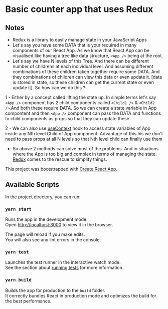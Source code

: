 # Basic counter app that uses Redux

## Notes
- Redux is a library to easily manage state in your JavaScript Apps
- Let's say you have some DATA that is your required in many components of our React App. As we know that React App can be visualised like having a tree like data  structure, `<App />` being at the root.
- Let's say we have N levels of this Tree. And there can be different number of childrens at each individual level. And assuming different combinations of these children taken together require some DATA. And they combinations of children can view this data or even update it. [data is stored in state, so these children can get the current state or even update it]. So how can we do this ?   

1 - Either by a concept called lifting the state up. In simple terms let's say `<App />` component has 2 child components called `<Child1 />` & `<Child2 />`.And both these require DATA. So we can create a state variable in App compontent and then `<App />` component can pass the DATA and functions to child components as props so that they can update these. 

2 - We can also use [useContext](https://reactjs.org/docs/hooks-overview.html) hook to access state variables of App inside any Nth level Child of App component. Advantage of this his we don't need to pass props at all N levels so that Nth level child can finally use them
- So above 2 methods can  solve most of the problems. And in situations where the App is too big and complex in terms of managing the state. [Redux](https://redux.js.org/) comes to the rescue to simplify things.


This project was bootstrapped with [Create React App](https://github.com/facebook/create-react-app).

## Available Scripts

In the project directory, you can run:

### `yarn start`

Runs the app in the development mode.\
Open [http://localhost:3000](http://localhost:3000) to view it in the browser.

The page will reload if you make edits.\
You will also see any lint errors in the console.

### `yarn test`

Launches the test runner in the interactive watch mode.\
See the section about [running tests](https://facebook.github.io/create-react-app/docs/running-tests) for more information.

### `yarn build`

Builds the app for production to the `build` folder.\
It correctly bundles React in production mode and optimizes the build for the best performance.


